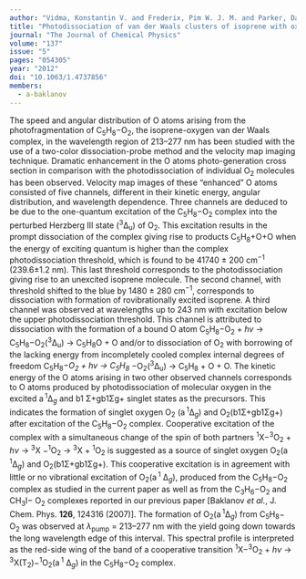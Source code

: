 ```yaml
---
author: "Vidma, Konstantin V. and Frederix, Pim W. J. M. and Parker, David H. and Baklanov, Alexey V."
title: "Photodissociation of van der Waals clusters of isoprene with oxygen, C<sub>5</sub>H<sub>8</sub>-O<sub>2</sub>, in the wavelength range 213–277 nm"
journal: "The Journal of Chemical Physics"
volume: "137"
issue: "5"
pages: "054305"
year: "2012"
doi: "10.1063/1.4737856"
members: 
  - a-baklanov
---
```

The speed and angular distribution of O atoms arising from the photofragmentation 
of C<sub>5</sub>H<sub>8</sub>&minus;O<sub>2</sub>, the isoprene-oxygen van der Waals complex, in the wavelength 
region of 213&ndash;277 nm has been studied with the use of a two-color dissociation-probe method and the velocity 
map imaging technique. Dramatic enhancement in the O atoms photo-generation cross section in comparison with 
the photodissociation of individual O<sub>2</sub> molecules has been observed. Velocity map images of 
these &ldquo;enhanced&rdquo; O atoms consisted of five channels, different in their kinetic energy, 
angular distribution, and wavelength dependence. Three channels are deduced to be due to the one-quantum excitation 
of the C<sub>5</sub>H<sub>8</sub>&minus;O<sub>2</sub> complex into the perturbed Herzberg III 
state (<sup>3</sup>&Delta;<sub>u</sub>) of O<sub>2</sub>. This excitation results in the prompt dissociation of 
the complex giving rise to products C<sub>5</sub>H<sub>8</sub>+O+O when the energy of exciting quantum is higher 
than the complex photodissociation threshold, which is found to be 41740 &plusmn; 200 cm<sup>&minus;1</sup> 
(239.6&plusmn;1.2 nm). This last threshold corresponds to the photodissociation giving rise to an unexcited 
isoprene molecule. The second channel, with threshold shifted to the blue by 1480 &plusmn; 280 cm<sup>&minus;1</sup>, 
corresponds to dissociation with formation of rovibrationally excited isoprene. A third channel was observed at 
wavelengths up to 243 nm with excitation below the upper photodissociation threshold. This channel is attributed 
to dissociation with the formation of a bound O atom C<sub>5</sub>H<sub>8</sub>&minus;O<sub>2</sub> + 
<em>hv</em> &rarr; C<sub>5</sub>H<sub>8</sub>&minus;O<sub>2</sub>(<sup>3</sup>&Delta;<sub>u</sub>) &rarr; 
C<sub>5</sub>H<sub>8</sub>O + O and/or to dissociation of O<sub>2</sub> with borrowing of the lacking energy 
from incompletely cooled complex internal degrees of freedom 
C<sub>5</sub>H<sub>8</sub><sup>*</sup>&minus;O<sub>2</sub> + <em>hv</em> &rarr; C<sub>5</sub>H<sub>8</sub><sup>*</sup>
&minus;O<sub>2</sub>(<sup>3</sup>&Delta;<sub>u</sub>) &rarr; C<sub>5</sub>H<sub>8</sub> + O + O. 
The kinetic energy of the O atoms arising in two other observed channels corresponds to O atoms produced by 
photodissociation of molecular oxygen in the excited a&thinsp;<sup>1</sup>&Delta;<sub><em>g</em></sub> and b1
&Sigma;+gb1&Sigma;g+ singlet states as the precursors. This indicates the formation of singlet oxygen O<sub>2</sub>
(a&thinsp;<sup>1</sup>&Delta;<sub><em>g</em></sub>) and O<sub>2</sub>(b1&Sigma;+gb1&Sigma;g+) after excitation of the 
C<sub>5</sub>H<sub>8</sub>&minus;O<sub>2</sub> complex. Cooperative excitation of the complex with a simultaneous 
change of the spin of both partners <sup>1</sup>X&minus;<sup>3</sup>O<sub>2</sub> + <em>h&nu;</em> &rarr; <sup>3</sup>X
&minus;<sup>1</sup>O<sub>2</sub> &rarr; <sup>3</sup>X + <sup>1</sup>O<sub>2</sub> is suggested as a source of singlet 
oxygen O<sub>2</sub>(a&thinsp;<sup>1</sup>&Delta;<sub><em>g</em></sub>) and O<sub>2</sub>(b1&Sigma;+gb1&Sigma;g+). 
This cooperative excitation is in agreement with little or no vibrational excitation of O<sub>2</sub>(a&thinsp;<sup>1</sup>
&Delta;<sub><em>g</em></sub>), produced from the C<sub>5</sub>H<sub>8</sub>&minus;O<sub>2</sub> complex as studied 
in the current paper as well as from the C<sub>3</sub>H<sub>6</sub>&minus;O<sub>2</sub> and CH<sub>3</sub>I&minus;
O<sub>2</sub> complexes reported 
in our previous paper [Baklanov <em>et al.</em>, J. Chem. Phys. <strong>126</strong>, 124316 (2007)]. 
The formation of O<sub>2</sub>(a&thinsp;<sup>1</sup>&Delta;<sub><em>g</em></sub>) from C<sub>5</sub>H<sub>8</sub>&minus;
O<sub>2</sub> was observed at <em>&lambda;</em><sub>pump</sub> = 213&ndash;277 nm with the yield going down 
towards the long wavelength edge of this interval. This spectral profile is interpreted as the red-side wing 
of the band of a cooperative transition <sup>1</sup>X&minus;<sup>3</sup>O<sub>2</sub> + 
<em>h&nu;</em> &rarr; <sup>3</sup>X(T<sub>2</sub>)&minus;<sup>1</sup>O<sub>2</sub>(a&thinsp;<sup>1</sup>
&Delta;<sub><em>g</em></sub>) in the C<sub>5</sub>H<sub>8</sub>&minus;O<sub>2</sub> complex.
